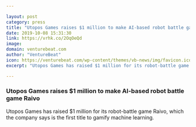 ```yaml
---

layout: post
category: press
title: "Utopos Games raises $1 million to make AI-based robot battle game Raivo"
date: 2019-10-08 15:31:30
link: https://vrhk.co/2OqOeQd
image: 
domain: venturebeat.com
author: "VentureBeat"
icon: https://venturebeat.com/wp-content/themes/vb-news/img/favicon.ico
excerpt: "Utopos Games has raised $1 million for its robot-battle game Raivo, which the company says is the first title to gamify machine learning."

---
```


### Utopos Games raises $1 million to make AI-based robot battle game Raivo

Utopos Games has raised $1 million for its robot-battle game Raivo, which the company says is the first title to gamify machine learning.